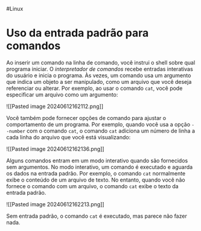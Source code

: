 #Linux 
# Uso da entrada padrão para comandos

Ao inserir um comando na linha de comando, você instrui o shell sobre qual programa iniciar. O _interpretador de comandos_ recebe entradas interativas do usuário e inicia o programa. Às vezes, um comando usa um argumento que indica um objeto a ser manipulado, como um arquivo que você deseja referenciar ou alterar. Por exemplo, ao usar o comando `cat`, você pode especificar um arquivo como um argumento:

![[Pasted image 20240612162112.png]]

Você também pode fornecer opções de comando para ajustar o comportamento de um programa. Por exemplo, quando você usa a opção `--number` com o comando `cat`, o comando `cat` adiciona um número de linha a cada linha do arquivo que você está visualizando:

![[Pasted image 20240612162136.png]]

Alguns comandos entram em um modo interativo quando são fornecidos sem argumentos. No modo interativo, um comando é executado e aguarda os dados na entrada padrão. Por exemplo, o comando `cat` normalmente exibe o conteúdo de um arquivo de texto. No entanto, quando você não fornece o comando com um arquivo, o comando `cat` exibe o texto da entrada padrão.

![[Pasted image 20240612162213.png]]

Sem entrada padrão, o comando `cat` é executado, mas parece não fazer nada.



